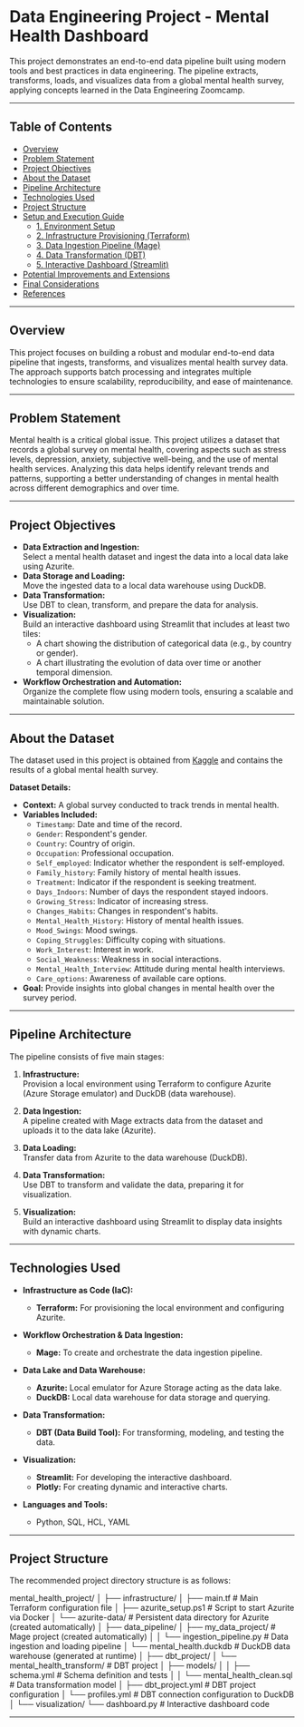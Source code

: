# Data Engineering Project - Mental Health Dashboard

This project demonstrates an end-to-end data pipeline built using modern tools and best practices in data engineering. The pipeline extracts, transforms, loads, and visualizes data from a global mental health survey, applying concepts learned in the Data Engineering Zoomcamp.

---

## Table of Contents

- [Overview](#overview)
- [Problem Statement](#problem-statement)
- [Project Objectives](#project-objectives)
- [About the Dataset](#about-the-dataset)
- [Pipeline Architecture](#pipeline-architecture)
- [Technologies Used](#technologies-used)
- [Project Structure](#project-structure)
- [Setup and Execution Guide](#setup-and-execution-guide)
  - [1. Environment Setup](#1-environment-setup)
  - [2. Infrastructure Provisioning (Terraform)](#2-infrastructure-provisioning-terraform)
  - [3. Data Ingestion Pipeline (Mage)](#3-data-ingestion-pipeline-mage)
  - [4. Data Transformation (DBT)](#4-data-transformation-dbt)
  - [5. Interactive Dashboard (Streamlit)](#5-interactive-dashboard-streamlit)
- [Potential Improvements and Extensions](#potential-improvements-and-extensions)
- [Final Considerations](#final-considerations)
- [References](#references)

---

## Overview

This project focuses on building a robust and modular end-to-end data pipeline that ingests, transforms, and visualizes mental health survey data. The approach supports batch processing and integrates multiple technologies to ensure scalability, reproducibility, and ease of maintenance.

---

## Problem Statement

Mental health is a critical global issue. This project utilizes a dataset that records a global survey on mental health, covering aspects such as stress levels, depression, anxiety, subjective well-being, and the use of mental health services. Analyzing this data helps identify relevant trends and patterns, supporting a better understanding of changes in mental health across different demographics and over time.

---

## Project Objectives

- **Data Extraction and Ingestion:**  
  Select a mental health dataset and ingest the data into a local data lake using Azurite.
- **Data Storage and Loading:**  
  Move the ingested data to a local data warehouse using DuckDB.
- **Data Transformation:**  
  Use DBT to clean, transform, and prepare the data for analysis.
- **Visualization:**  
  Build an interactive dashboard using Streamlit that includes at least two tiles:  
  - A chart showing the distribution of categorical data (e.g., by country or gender).  
  - A chart illustrating the evolution of data over time or another temporal dimension.
- **Workflow Orchestration and Automation:**  
  Organize the complete flow using modern tools, ensuring a scalable and maintainable solution.

---

## About the Dataset

The dataset used in this project is obtained from [Kaggle](https://www.kaggle.com/datasets/divaniazzahra/mental-health-dataset) and contains the results of a global mental health survey.

**Dataset Details:**

- **Context:** A global survey conducted to track trends in mental health.
- **Variables Included:**
  - `Timestamp`: Date and time of the record.
  - `Gender`: Respondent's gender.
  - `Country`: Country of origin.
  - `Occupation`: Professional occupation.
  - `Self_employed`: Indicator whether the respondent is self-employed.
  - `Family_history`: Family history of mental health issues.
  - `Treatment`: Indicator if the respondent is seeking treatment.
  - `Days_Indoors`: Number of days the respondent stayed indoors.
  - `Growing_Stress`: Indicator of increasing stress.
  - `Changes_Habits`: Changes in respondent's habits.
  - `Mental_Health_History`: History of mental health issues.
  - `Mood_Swings`: Mood swings.
  - `Coping_Struggles`: Difficulty coping with situations.
  - `Work_Interest`: Interest in work.
  - `Social_Weakness`: Weakness in social interactions.
  - `Mental_Health_Interview`: Attitude during mental health interviews.
  - `Care_options`: Awareness of available care options.
- **Goal:** Provide insights into global changes in mental health over the survey period.

---

## Pipeline Architecture

The pipeline consists of five main stages:

1. **Infrastructure:**  
   Provision a local environment using Terraform to configure Azurite (Azure Storage emulator) and DuckDB (data warehouse).

2. **Data Ingestion:**  
   A pipeline created with Mage extracts data from the dataset and uploads it to the data lake (Azurite).

3. **Data Loading:**  
   Transfer data from Azurite to the data warehouse (DuckDB).

4. **Data Transformation:**  
   Use DBT to transform and validate the data, preparing it for visualization.

5. **Visualization:**  
   Build an interactive dashboard using Streamlit to display data insights with dynamic charts.

---

## Technologies Used

- **Infrastructure as Code (IaC):**  
  - **Terraform:** For provisioning the local environment and configuring Azurite.

- **Workflow Orchestration & Data Ingestion:**  
  - **Mage:** To create and orchestrate the data ingestion pipeline.

- **Data Lake and Data Warehouse:**  
  - **Azurite:** Local emulator for Azure Storage acting as the data lake.
  - **DuckDB:** Local data warehouse for data storage and querying.

- **Data Transformation:**  
  - **DBT (Data Build Tool):** For transforming, modeling, and testing the data.

- **Visualization:**  
  - **Streamlit:** For developing the interactive dashboard.
  - **Plotly:** For creating dynamic and interactive charts.

- **Languages and Tools:**  
  - Python, SQL, HCL, YAML

---

## Project Structure

The recommended project directory structure is as follows:

mental_health_project/
│
├── infrastructure/
│   ├── main.tf                 # Main Terraform configuration file
│   ├── azurite_setup.ps1       # Script to start Azurite via Docker
│   └── azurite-data/           # Persistent data directory for Azurite (created automatically)
│
├── data_pipeline/
│   ├── my_data_project/        # Mage project (created automatically)
│   │   └── ingestion_pipeline.py  # Data ingestion and loading pipeline
│   └── mental_health.duckdb    # DuckDB data warehouse (generated at runtime)
│
├── dbt_project/
│   └── mental_health_transform/  # DBT project
│       ├── models/
│       │   ├── schema.yml        # Schema definition and tests
│       │   └── mental_health_clean.sql  # Data transformation model
│       ├── dbt_project.yml       # DBT project configuration
│       └── profiles.yml          # DBT connection configuration to DuckDB
│
└── visualization/
    └── dashboard.py             # Interactive dashboard code

---

